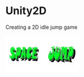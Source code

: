 # Unity2D
Creating a 2D idle jump game


<img src="https://github.com/p18vogd/Unity2D/blob/main/SpaceJump/Assets/Art/space.png" alt="" width="100" height="100"><img src="https://github.com/p18vogd/Unity2D/blob/main/SpaceJump/Assets/Art/jump.png" alt="" width="100" height="100">
